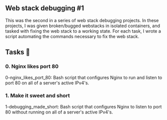 ## Web stack debugging #1
This was the second in a series of web stack debugging projects. In these projects, I was given broken/bugged webstacks in isolated containers, and tasked with fixing the web stack to a working state. For each task, I wrote a script automating the commands necessary to fix the web stack.

## Tasks 📃

### 0. Nginx likes port 80

0-nginx_likes_port_80: Bash script that configures Nginx to run and listen to port 80 on all of a server's active IPv4's.

### 1. Make it sweet and short

1-debugging_made_short: Bash script that configures Nginx to listen to port 80 without running on all of a server's active IPv4's.
